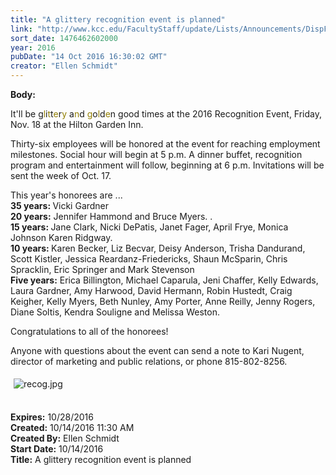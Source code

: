 ```yaml
---
title: "A glittery recognition event is planned"
link: "http://www.kcc.edu/FacultyStaff/update/Lists/Announcements/DispForm.aspx?ID=2312"
sort_date: 1476462602000
year: 2016
pubDate: "14 Oct 2016 16:30:02 GMT"
creator: "Ellen Schmidt"
---
```


<div><b>Body:</b> <div class="ExternalClassD286D0021B754AD4915D6549899FE49E"><p>​It'll be g<span style="color:#927f03">l</span>i<span style="color:#927f03">t</span>t<span style="color:#927f03">e</span>r<span style="color:#927f03">y</span> a<span style="color:#927f03">n</span>d <span style="color:#927f03">g</span>o<span style="color:#927f03">l</span>d<span style="color:#927f03">e</span>n good times at the 2016 Recognition Event, Friday, Nov. 18 at the Hilton Garden Inn.</p>
<p>Thirty-six employees will be honored at the event for reaching employment milestones. Social hour will begin at 5 p.m. A dinner buffet, recognition program and entertainment will follow, beginning at 6 p.m. Invitations will be sent the week of Oct. 17.</p>
<p>This year's honorees are ... <br /><strong>35 years: </strong>Vicki Gardner<br /><strong>20 years:</strong> Jennifer Hammond and Bruce Myers. .<br /><strong>15 years: </strong>Jane Clark, Nicki DePatis, Janet Fager, April Frye, Monica Johnson Karen Ridgway.<br /><strong>10 years: </strong>Karen Becker, Liz Becvar, Deisy Anderson, Trisha Dandurand, Scott Kistler, Jessica Reardanz-Friedericks, Shaun McSparin, Chris Spracklin, Eric Springer and Mark Stevenson<br /><strong>Five years:</strong> Erica Billington, Michael Caparula, Jeni Chaffer, Kelly Edwards, Laura Gardner, Amy Harwood, David Hermann, Robin Hustedt, Craig Keigher, Kelly Myers, Beth Nunley, Amy Porter, Anne Reilly, Jenny Rogers, Diane Soltis, Kendra Souligne and Melissa Weston.</p>
<p>Congratulations to all of the honorees!</p>
<p>Anyone with questions about the event can send a note to Kari Nugent, director of marketing and public relations, or phone 815-802-8256.</p>
<p><img alt="recog.jpg" src="/FacultyStaff/update/Documents/recog.jpg" style="margin:5px" /><br /><br /></p></div></div>
<div><b>Expires:</b> 10/28/2016</div>
<div><b>Created:</b> 10/14/2016 11:30 AM</div>
<div><b>Created By:</b> Ellen Schmidt</div>
<div><b>Start Date:</b> 10/14/2016</div>
<div><b>Title:</b> A glittery recognition event is planned</div>
